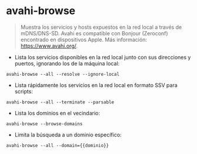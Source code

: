 # avahi-browse

> Muestra los servicios y hosts expuestos en la red local a través de mDNS/DNS-SD.
> Avahi es compatible con Bonjour (Zeroconf) encontrado en dispositivos Apple.
> Más información: <https://www.avahi.org/>.

- Lista los servicios disponibles en la red local junto con sus direcciones y puertos, ignorando los de la máquina local:

`avahi-browse --all --resolve --ignore-local`

- Lista rápidamente los servicios en la red local en formato SSV para scripts:

`avahi-browse --all --terminate --parsable`

- Lista los dominios en el vecindario:

`avahi-browse --browse-domains`

- Limita la búsqueda a un dominio específico:

`avahi-browse --all --domain={{dominio}}`
